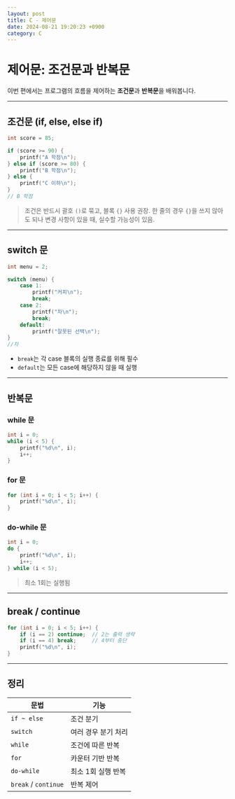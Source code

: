 ```yaml
---
layout: post
title: C - 제어문
date: 2024-08-21 19:20:23 +0900
category: C
---
```

# 제어문: 조건문과 반복문

이번 편에서는 프로그램의 흐름을 제어하는 **조건문**과 **반복문**을 배워봅니다.

---

## 조건문 (if, else, else if)

```c
int score = 85;

if (score >= 90) {
    printf("A 학점\n");
} else if (score >= 80) {
    printf("B 학점\n");
} else {
    printf("C 이하\n");
}
// B 학점
```

> 조건은 반드시 괄호 `()`로 묶고, 블록 `{}` 사용 권장.
> 한 줄의 경우 `{}`을 쓰지 않아도 되나 변경 사항이 있을 때, 실수할 가능성이 있음.

---

## switch 문

```c
int menu = 2;

switch (menu) {
    case 1:
        printf("커피\n");
        break;
    case 2:
        printf("차\n");
        break;
    default:
        printf("잘못된 선택\n");
}
//차
```

- `break`는 각 case 블록의 실행 종료를 위해 필수
- `default`는 모든 case에 해당하지 않을 때 실행

---

## 반복문

### while 문

```c
int i = 0;
while (i < 5) {
    printf("%d\n", i);
    i++;
}

```

### for 문

```c
for (int i = 0; i < 5; i++) {
    printf("%d\n", i);
}
```

### do-while 문

```c
int i = 0;
do {
    printf("%d\n", i);
    i++;
} while (i < 5);
```

> 최소 1회는 실행됨

---

## break / continue

```c
for (int i = 0; i < 5; i++) {
    if (i == 2) continue;  // 2는 출력 생략
    if (i == 4) break;     // 4부터 중단
    printf("%d\n", i);
}
```

---

## 정리

| 문법 | 기능 |
|------|------|
| `if ~ else` | 조건 분기 |
| `switch` | 여러 경우 분기 처리 |
| `while` | 조건에 따른 반복 |
| `for` | 카운터 기반 반복 |
| `do-while` | 최소 1회 실행 반복 |
| `break` / `continue` | 반복 제어 |
